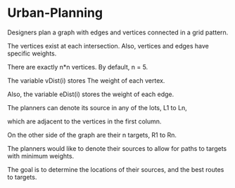 # Urban-Planning

Designers plan a graph with edges and vertices connected in a grid pattern.

The vertices exist at each intersection. Also, vertices and edges have specific weights.

There are exactly n*n vertices. By default, n = 5.

The variable vDist(i) stores The weight of each vertex.

Also,  the variable eDist(i) stores the weight of each edge.

The planners can denote its source in any of the lots, L1 to Ln,

which are adjacent to the vertices in the first column.

On the other side of the graph are their n targets, R1 to Rn.

The planners would like to denote their sources to allow for paths to targets with minimum weights.

The goal is to determine the locations of their sources,
and the best routes to targets.
